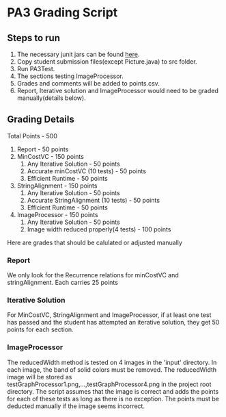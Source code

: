 # PA3 Grading Script

## Steps to run
1. The necessary junit jars can be found [here](https://github.com/junit-team/junit4/wiki/Download-and-Install).
2. Copy student submission files(except Picture.java) to src folder.
3. Run PA3Test.
4. The sections testing ImageProcessor.
4. Grades and comments will be added to points.csv.
5. Report, Iterative solution and ImageProcessor would need to be graded manually(details below).

## Grading Details
Total Points - 500
1. Report - 50 points
2. MinCostVC - 150 points
    1. Any Iterative Solution - 50 points
    2. Accurate minCostVC (10 tests) - 50 points
    3. Efficient Runtime - 50 points
3. StringAlignment - 150 points
    1. Any Iterative Solution - 50 points
    2. Accurate StringAlignment (10 tests) - 50 points
    3. Efficient Runtime - 50 points
4. ImageProcessor - 150 points
    1. Any Iterative Solution - 50 points
    2. Image width reduced properly(4 tests) - 100 points

Here are grades that should be calulated or adjusted manually
### Report
We only look for the Recurrence relations for minCostVC and stringAlignment. Each carries 25 points
### Iterative Solution
For MinCostVC, StringAlignment and ImageProcessor, if at least one test has passed and the student has attempted an iterative solution, they get 50 points for each section.
### ImageProcessor
The reducedWidth method is tested on 4 images in the 'input' directory. In each image, the band of solid colors must be removed.
The reducedWidth image will be stored as testGraphProcessor1.png,...,testGraphProcessor4.png in the project root directory.
The script assumes that the image is correct and adds the points for each of these tests as long as there is no exception. The points must be deducted manually if the image seems incorrect.
